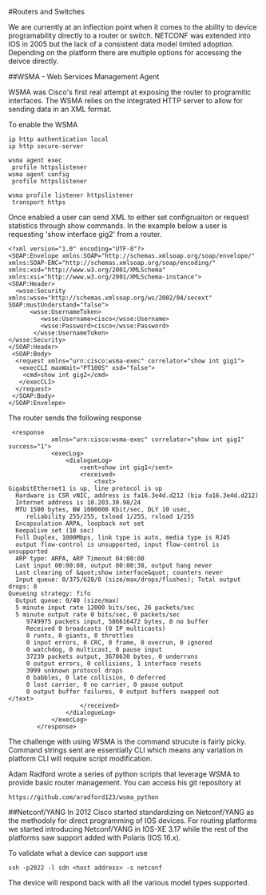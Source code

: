 #Routers and Switches

We are currently at an inflection point when it comes to the ability to device programability directly to a router or switch. NETCONF was extended into IOS in 2005 but the lack of a consistent data model limited adoption. Depending on the platform there are multiple options for accessing the deivce directly.

##WSMA - Web Services Management Agent

WSMA was Cisco's first real attempt at exposing the router to programitic interfaces. The WSMA relies on the integrated HTTP server to allow for sending data in an XML format. 

To enable the WSMA

~~~
ip http authentication localip http secure-serverwsma agent exec profile httpslistenerwsma agent config profile httpslistenerwsma profile listener httpslistener transport https~~~

Once enabled a user can send XML to either set configruaiton or request statistics through show commands. In the example below a user is requesting 'show interface gig2' from a router.

~~~
<?xml version="1.0" encoding="UTF-8"?> <SOAP:Envelope xmlns:SOAP="http://schemas.xmlsoap.org/soap/envelope/" xmlns:SOAP-ENC="http://schemas.xmlsoap.org/soap/encoding/" xmlns:xsd="http://www.w3.org/2001/XMLSchema" xmlns:xsi="http://www.w3.org/2001/XMLSchema-instance"><SOAP:Header>  <wsse:Security xmlns:wsse="http://schemas.xmlsoap.org/ws/2002/04/secext"  SOAP:mustUnderstand="false">      <wsse:UsernameToken>         <wsse:Username>cisco</wsse:Username>         <wsse:Password>cisco</wsse:Password>       </wsse:UsernameToken></wsse:Security></SOAP:Header> <SOAP:Body>  <request xmlns="urn:cisco:wsma-exec" correlator="show int gig1">   <execCLI maxWait="PT100S" xsd="false">    <cmd>show int gig2</cmd>   </execCLI>  </request> </SOAP:Body></SOAP:Envelope>~~~
The router sends the following response

~~~
 <response             xmlns="urn:cisco:wsma-exec" correlator="show int gig1" success="1">            <execLog>                <dialogueLog>                    <sent>show int gig1</sent>                    <received>                        <text>GigabitEthernet1 is up, line protocol is up   Hardware is CSR vNIC, address is fa16.3e4d.d212 (bia fa16.3e4d.d212)  Internet address is 10.203.30.98/24  MTU 1500 bytes, BW 1000000 Kbit/sec, DLY 10 usec,      reliability 255/255, txload 1/255, rxload 1/255  Encapsulation ARPA, loopback not set  Keepalive set (10 sec)  Full Duplex, 1000Mbps, link type is auto, media type is RJ45  output flow-control is unsupported, input flow-control is unsupported  ARP type: ARPA, ARP Timeout 04:00:00  Last input 00:00:00, output 00:00:38, output hang never  Last clearing of &quot;show interface&quot; counters never  Input queue: 0/375/628/0 (size/max/drops/flushes); Total output drops: 0Queueing strategy: fifo  Output queue: 0/40 (size/max)  5 minute input rate 12000 bits/sec, 26 packets/sec  5 minute output rate 0 bits/sec, 0 packets/sec     9749975 packets input, 586616472 bytes, 0 no buffer     Received 0 broadcasts (0 IP multicasts)     0 runts, 0 giants, 0 throttles      0 input errors, 0 CRC, 0 frame, 0 overrun, 0 ignored     0 watchdog, 0 multicast, 0 pause input     37239 packets output, 3670630 bytes, 0 underruns     0 output errors, 0 collisions, 1 interface resets     3999 unknown protocol drops     0 babbles, 0 late collision, 0 deferred     0 lost carrier, 0 no carrier, 0 pause output     0 output buffer failures, 0 output buffers swapped out</text>                    </received>                </dialogueLog>            </execLog>        </response>~~~

The challenge with using WSMA is the command strucute is fairly picky. Command strings sent are essentially CLI which means any variation in platform CLI will require script modification.

Adam Radford wrote a series of python scripts that leverage WSMA to provide basic router management. You can access his git repository at

~~~
https://github.com/aradford123/wsma_python
~~~

##Netconf/YANG
In 2012 Cisco started standardizing on Netconf/YANG as the methodoly for direct programming of IOS devices. For routing platforms we started introducing Netconf/YANG in IOS-XE 3.17 while the rest of the platforms saw support added with Polaris (IOS 16.x). 

To validate what a device can support use

~~~
ssh -p2022 -l sdn <host address> -s netconf  ~~~

The device will respond back with all the various model types supported. 


